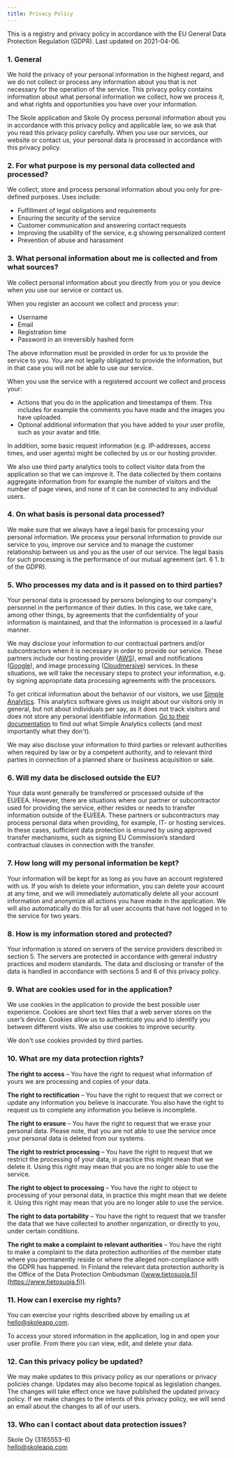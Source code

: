 ```yaml
---
title: Privacy Policy
---
```


This is a registry and privacy policy in accordance with the EU General Data Protection Regulation (GDPR). Last updated on 2021-04-06.

### 1. General

We hold the privacy of your personal information in the highest regard, and we do not collect or process any information about you that is not necessary for the operation of the service. This privacy policy contains information about what personal information we collect, how we process it, and what rights and opportunities you have over your information.

The Skole application and Skole Oy process personal information about you in accordance with this privacy policy and applicable law, so we ask that you read this privacy policy carefully. When you use our services, our website or contact us, your personal data is processed in accordance with this privacy policy.

### 2. For what purpose is my personal data collected and processed?

We collect, store and process personal information about you only for pre-defined purposes. Uses include:

- Fulfillment of legal obligations and requirements
- Ensuring the security of the service
- Customer communication and answering contact requests
- Improving the usability of the service, e.g showing personalized content
- Prevention of abuse and harassment

### 3. What personal information about me is collected and from what sources?

We collect personal information about you directly from you or you device when you use our service or contact us.

When you register an account we collect and process your:

- Username
- Email
- Registration time
- Password in an irreversibly hashed form

The above information must be provided in order for us to provide the service to you. You are not legally obligated to provide the information, but in that case you will not be able to use our service.

When you use the service with a registered account we collect and process your:

- Actions that you do in the application and timestamps of them. This includes for example the comments you have made and the images you have uploaded.
- Optional additional information that you have added to your user profile, such as your avatar and title.

In addition, some basic request information (e.g. IP-addresses, access times, and user agents) might be collected by us or our hosting provider.

We also use third party analytics tools to collect visitor data from the application so that we can improve it. The data collected by them contains aggregate information from for example the number of visitors and the number of page views, and none of it can be connected to any individual users.

### 4. On what basis is personal data processed?

We make sure that we always have a legal basis for processing your personal information. We process your personal information to provide our service to you, improve our service and to manage the customer relationship between us and you as the user of our service. The legal basis for such processing is the performance of our mutual agreement (art. 6 1. b of the GDPR).

### 5. Who processes my data and is it passed on to third parties?

Your personal data is processed by persons belonging to our company's personnel in the performance of their duties. In this case, we take care, among other things, by agreements that the confidentiality of your information is maintained, and that the information is processed in a lawful manner.

We may disclose your information to our contractual partners and/or subcontractors when it is necessary in order to provide our service. These partners include our hosting provider ([AWS](https://aws.amazon.com)), email and notifications ([Google](https://www.google.com)), and image processing ([Cloudmersive](https://cloudmersive.com)) services. In these situations, we will take the necessary steps to protect your information, e.g. by signing appropriate data processing agreements with the processors.

To get critical information about the behavior of our visitors, we use [Simple Analytics](https://simpleanalytics.com). This analytics software gives us insight about our visitors only in general, but not about individuals per say, as it does not track visitors and does not store any personal identifiable information. [Go to their documentation](https://docs.simpleanalytics.com/what-we-collect) to find out what Simple Analytics collects (and most importantly what they don't).

We may also disclose your information to third parties or relevant authorities when required by law or by a competent authority, and to relevant third parties in connection of a planned share or business acquisition or sale.

### 6. Will my data be disclosed outside the EU?

Your data wont generally be transferred or processed outside of the EU/EEA. However, there are situations where our partner or subcontractor used for providing the service, either resides or needs to transfer information outside of the EU/EEA. These partners or subcontractors may process personal data when providing, for example, IT- or hosting services. In these cases, sufficient data protection is ensured by using approved transfer mechanisms, such as signing EU Commission’s standard contractual clauses in connection with the transfer.

### 7. How long will my personal information be kept?

Your information will be kept for as long as you have an account registered with us. If you wish to delete your information, you can delete your account at any time, and we will immediately automatically delete all your account information and anonymize all actions you have made in the application. We will also automatically do this for all user accounts that have not logged in to the service for two years.

### 8. How is my information stored and protected?

Your information is stored on servers of the service providers described in section 5. The servers are protected in accordance with general industry practices and modern standards. The data and disclosing or transfer of the data is handled in accordance with sections 5 and 6 of this privacy policy.

### 9. What are cookies used for in the application?

We use cookies in the application to provide the best possible user experience. Cookies are short text files that a web server stores on the user’s device. Cookies allow us to authenticate you and to identify you between different visits. We also use cookies to improve security.

We don't use cookies provided by third parties.

### 10. What are my data protection rights?

**The right to access** – You have the right to request what information of yours we are processing and copies of your data.

**The right to rectification** – You have the right to request that we correct or update any information you believe is inaccurate. You also have the right to request us to complete any information you believe is incomplete.

**The right to erasure** – You have the right to request that we erase your personal data. Please note, that you are not able to use the service once your personal data is deleted from our systems.

**The right to restrict processing** – You have the right to request that we restrict the processing of your data, in practice this might mean that we delete it. Using this right may mean that you are no longer able to use the service.

**The right to object to processing** – You have the right to object to processing of your personal data, in practice this might mean that we delete it. Using this right may mean that you are no longer able to use the service.

**The right to data portability** – You have the right to request that we transfer the data that we have collected to another organization, or directly to you, under certain conditions.

**The right to make a complaint to relevant authorities** – You have the right to make a complaint to the data protection authorities of the member state where you permanently reside or where the alleged non-compliance with the GDPR has happened. In Finland the relevant data protection authority is the Office of the Data Protection Ombudsman ([www.tietosuoja.fi](https://www.tietosuoja.fi)).

### 11. How can I exercise my rights?

You can exercise your rights described above by emailing us at [hello@skoleapp.com](mailto:hello@skoleapp.com).

To access your stored information in the application, log in and open your user profile. From there you can view, edit, and delete your data.

### 12. Can this privacy policy be updated?

We may make updates to this privacy policy as our operations or privacy policies change. Updates may also become topical as legislation changes. The changes will take effect once we have published the updated privacy policy. If we make changes to the intents of this privacy policy, we will send an email about the changes to all of our users.

### 13. Who can I contact about data protection issues?

Skole Oy (3165553-6) \
[hello@skoleapp.com](mailto:hello@skoleapp.com)
